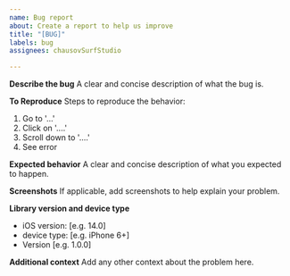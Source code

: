 ```yaml
---
name: Bug report
about: Create a report to help us improve
title: "[BUG]"
labels: bug
assignees: chausovSurfStudio

---
```


**Describe the bug**
A clear and concise description of what the bug is.

**To Reproduce**
Steps to reproduce the behavior:
1. Go to '...'
2. Click on '....'
3. Scroll down to '....'
4. See error

**Expected behavior**
A clear and concise description of what you expected to happen.

**Screenshots**
If applicable, add screenshots to help explain your problem.

**Library version and device type**
 - iOS version: [e.g. 14.0]
 - device type: [e.g. iPhone 6+]
 - Version [e.g. 1.0.0]

**Additional context**
Add any other context about the problem here.
